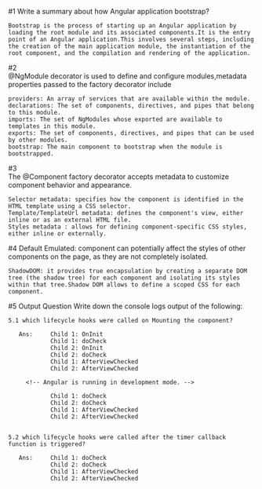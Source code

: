 #1 Write a summary about how Angular application bootstrap?

    Bootstrap is the process of starting up an Angular application by loading the root module and its associated components.It is the entry point of an Angular application.This involves several steps, including the creation of the main application module, the instantiation of the root component, and the compilation and rendering of the application.

#2  
 @NgModule decorator is used to define and configure modules,metadata properties passed to the factory decorator include

    providers: An array of services that are available within the module.
    declarations: The set of components, directives, and pipes that belong to this module.
    imports: The set of NgModules whose exported are available to templates in this module.
    exports: The set of components, directives, and pipes that can be used by other modules.
    bootstrap: The main component to bootstrap when the module is bootstrapped.

#3  
 The @Component factory decorator accepts metadata to customize component behavior and appearance.

    Selector metadata: specifies how the component is identified in the HTML template using a CSS selector.
    Template/TemplateUrl metadata: defines the component's view, either inline or as an external HTML file.
    Styles metadata : allows for defining component-specific CSS styles, either inline or externally.

#4
    Default Emulated: component can potentially affect the styles of other components on the page, as they are not completely isolated.

    ShadowDOM: it provides true encapsulation by creating a separate DOM tree (the shadow tree) for each component and isolating its styles within that tree.Shadow DOM allows to define a scoped CSS for each component.

#5 Output Question Write down the console logs output of the following:

    5.1 which lifecycle hooks were called on Mounting the component?

       Ans:     Child 1: OnInit
                Child 1: doCheck
                Child 2: OnInit
                Child 2: doCheck
                Child 1: AfterViewChecked
                Child 2: AfterViewChecked

         <!-- Angular is running in development mode. -->

                Child 1: doCheck
                Child 2: doCheck
                Child 1: AfterViewChecked
                Child 2: AfterViewChecked


    5.2 which lifecycle hooks were called after the timer callback function is triggered?

       Ans:     Child 1: doCheck
                Child 2: doCheck
                Child 1: AfterViewChecked
                Child 2: AfterViewChecked
